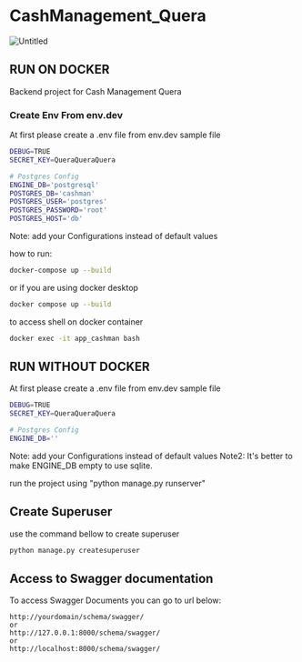 # CashManagement_Quera
![Untitled](https://github.com/realxoman/CashManagement_Quera/assets/38150985/49433581-e8c0-4e15-a4d1-949a65c7ddda)

## RUN ON DOCKER
Backend project for Cash Management Quera<br/>

### Create Env From env.dev
At first please create a .env file from env.dev sample file
```bash
DEBUG=TRUE
SECRET_KEY=QueraQueraQuera

# Postgres Config
ENGINE_DB='postgresql'
POSTGRES_DB='cashman'
POSTGRES_USER='postgres'
POSTGRES_PASSWORD='root'
POSTGRES_HOST='db'
```
Note: add your Configurations instead of default values

how to run:
```bash
docker-compose up --build
```

or if you are using docker desktop
```bash
docker compose up --build
```

to access shell on docker container
```bash
docker exec -it app_cashman bash
```
## RUN WITHOUT DOCKER
At first please create a .env file from env.dev sample file
```bash
DEBUG=TRUE
SECRET_KEY=QueraQueraQuera

# Postgres Config
ENGINE_DB=''
```
Note: add your Configurations instead of default values
Note2: It's better to make ENGINE_DB empty to use sqlite.

run the project using "python manage.py runserver"

## Create Superuser
use the command bellow to create superuser
```bash
python manage.py createsuperuser
```

## Access to Swagger documentation
To access Swagger Documents you can go to url below:
```
http://yourdomain/schema/swagger/
or
http://127.0.0.1:8000/schema/swagger/
or
http://localhost:8000/schema/swagger/
```
